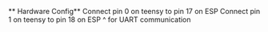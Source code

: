 ** Hardware Config**
Connect pin 0 on teensy to pin 17 on ESP
Connect pin 1 on teensy to pin 18 on ESP
^ for UART communication
